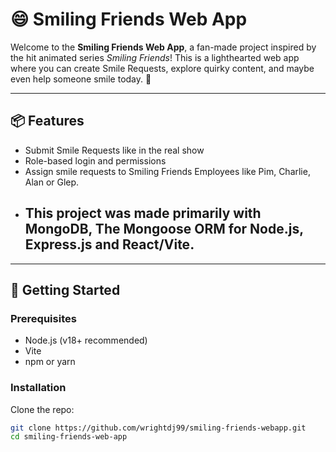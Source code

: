 # 😄 Smiling Friends Web App

Welcome to the **Smiling Friends Web App**, a fan-made project inspired by the hit animated series *Smiling Friends*! This is a lighthearted web app where you can create Smile Requests, explore quirky content, and maybe even help someone smile today. 🌈

---

## 📦 Features

- Submit Smile Requests like in the real show
- Role-based login and permissions
- Assign smile requests to Smiling Friends Employees like Pim, Charlie, Alan or Glep.
- ## This project was made primarily with MongoDB, The Mongoose ORM for Node.js, Express.js and React/Vite.
---

## 🚀 Getting Started

### Prerequisites

- Node.js (v18+ recommended)
- Vite
- npm or yarn  

### Installation

Clone the repo:

```bash
git clone https://github.com/wrightdj99/smiling-friends-webapp.git
cd smiling-friends-web-app

